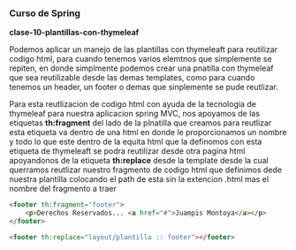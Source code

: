 ### Curso de Spring

**clase-10-plantillas-con-thymeleaf**

Podemos aplicar un manejo de las plantillas con thymeleaft para reutilizar codigo html, para cuando tenemos varios 
elemtnos que simplemente se repiten, en donde simplmente podemos crear una pnatilla con thymeleaf
que sea reutilizable desde las demas templates, como para cuando tenemos un header, un footer o demas que sinplemente se 
pude reutlizar.

Para esta reutlizacion de codigo html con ayuda de la tecnologia de thymeleaf para nuestra aplicacion spring MVC, nos 
apoyamos de las etiquetas **th:fragment** del lado de la plnatilla que creamos para reutlizar
esta etiqueta va dentro de una html en donde le proporcionamos un nombre y todo lo que este dentro de la equita html
que la definomos con esta etiqueta de thymeleaft se podra reutilizar desde otra pagina html apoyandonos de la etiqueta 
**th:replace** desde la template desde la cual querramos reutlizar nuestro fragmento de codigo html que definimos dede 
nuestra plantilla colocando el path de esta sin la extencion .html mas el nombre del fragmento a traer
```html
<footer th:fragment="footer">
    <p>Derechos Reservados... <a href="#">Juampis Montoya</a></p>
</footer>
```

```html
<footer th:replace="layout/plantilla :: footer"></footer>
```